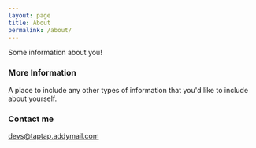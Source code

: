 ```yaml
---
layout: page
title: About
permalink: /about/
---
```


Some information about you!

### More Information

A place to include any other types of information that you'd like to include about yourself.

### Contact me

[devs@taptap.addymail.com](mailto:devs@taptap.addymail.com)
